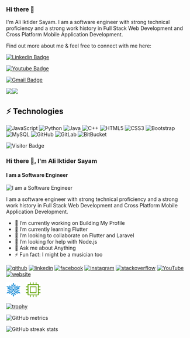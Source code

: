 ### Hi there 👋
I'm Ali Iktider Sayam. I am a software engineer with strong technical proficiency and a strong work history in Full Stack Web Development and Cross Platform Mobile Application Development.

Find out more about me & feel free to connect with me here:

[![Linkedin Badge](https://img.shields.io/badge/-anirudhemmadi-blue?style=flat-square&logo=Linkedin&logoColor=white&link=https://www.linkedin.com/in/anirudhemmadi/)](https://www.linkedin.com/in/anirudhemmadi/)

[![Youtube Badge](https://img.shields.io/badge/-koolkanna-darkred?style=flat-square&logo=youtube&logoColor=white&link=https://www.youtube.com/c/koolkanna)](https://www.youtube.com/c/koolkanna)

[![Gmail Badge](https://img.shields.io/badge/-kanna6501@gmail.com-c14438?style=flat-square&logo=Gmail&logoColor=white&link=mailto:kanna6501@gmail.com)](mailto:kanna6501@gmail.com)


<a href="https://www.aisayam.com/"><img height="170px" src="https://github-readme-stats.vercel.app/api?username=sayam56&hide_title=false&hide_border=true&show_icons=true&line_height=21&theme=material-palenight" /><!-- wi*quL3fcV --><img height="170px" src="https://github-readme-stats.vercel.app/api/top-langs/?username=sayam56&hide=html&hide_title=false&hide_border=true&layout=compact&theme=material-palenight" /></a>

## ⚡ Technologies

![JavaScript](https://img.shields.io/badge/-JavaScript-black?style=flat-square&logo=javascript)
![Python](https://img.shields.io/badge/-Python-black?style=flat-square&logo=Python)
![Java](https://img.shields.io/badge/-java-E34A86?style=flat-square&logo=java)
![C++](https://img.shields.io/badge/-C++-00599C?style=flat-square&logo=c)
![HTML5](https://img.shields.io/badge/-HTML5-E34F26?style=flat-square&logo=html5&logoColor=white)
![CSS3](https://img.shields.io/badge/-CSS3-1572B6?style=flat-square&logo=css3)
![Bootstrap](https://img.shields.io/badge/-Bootstrap-563D7C?style=flat-square&logo=bootstrap)
![MySQL](https://img.shields.io/badge/-MySQL-black?style=flat-square&logo=mysql)
![GitHub](https://img.shields.io/badge/-GitHub-181717?style=flat-square&logo=github)
![GitLab](https://img.shields.io/badge/-GitLab-FCA121?style=flat-square&logo=gitlab)
![BitBucket](https://img.shields.io/badge/-BitBucket-darkblue?style=flat-square&logo=bitbucket)



![Visitor Badge](https://visitor-badge.laobi.icu/badge?page_id=sayam56)

<!--
**sayam56/sayam56** is a ✨ _special_ ✨ repository because its `README.md` (this file) appears on your GitHub profile.

Here are some ideas to get you started:

- 🔭 I’m currently working on ...
- 🌱 I’m currently learning ...
- 👯 I’m looking to collaborate on ...
- 🤔 I’m looking for help with ...
- 💬 Ask me about ...
- 📫 How to reach me: ...
- 😄 Pronouns: ...
- ⚡ Fun fact: ...
-->


### Hi there 👋, I'm Ali Iktider Sayam
#### I am a Software Engineer
![I am a Software Engineer](https://arturssmirnovs.github.io/github-profile-readme-generator/images/banner.png)

I am a software engineer with strong technical proficiency and a strong work history in Full Stack Web Development and Cross Platform Mobile Application Development.

- 🔭 I’m currently working on Building My Profile 
- 🌱 I’m currently learning Flutter 
- 👯 I’m looking to collaborate on Flutter and Laravel 
- 🤔 I’m looking for help with Node.js 
- 💬 Ask me about Anything 
- ⚡ Fun fact: I might be a musician too 


[<img src='https://cdn.jsdelivr.net/npm/simple-icons@3.0.1/icons/github.svg' alt='github' height='40' fill='#ffffff' >](https://github.com/sayam56)  [<img src='https://cdn.jsdelivr.net/npm/simple-icons@3.0.1/icons/linkedin.svg' alt='linkedin' height='40' fill="#000000">](https://www.linkedin.com/in/ali-iktider-sayam//)  [<img src='https://cdn.jsdelivr.net/npm/simple-icons@3.0.1/icons/facebook.svg' alt='facebook' height='40' fill="#000000">](https://www.facebook.com/aisayam/)  [<img src='https://cdn.jsdelivr.net/npm/simple-icons@3.0.1/icons/instagram.svg' alt='instagram' height='40' fill="#000000">](https://www.instagram.com/sayam56//)  [<img src='https://cdn.jsdelivr.net/npm/simple-icons@3.0.1/icons/stackoverflow.svg' alt='stackoverflow' height='40' fill="#000000">](https://stackoverflow.com/users/14703616/ali-iktider-sayam)  [<img src='https://cdn.jsdelivr.net/npm/simple-icons@3.0.1/icons/youtube.svg' alt='YouTube' height='40' fill="#000000">](https://www.youtube.com/channel/UClxr3PyRixkohkelry7yvDQ)  [<img src='https://cdn.jsdelivr.net/npm/simple-icons@3.0.1/icons/icloud.svg' alt='website' height='40' fill="#000000">](https://aisayam.com/)  

<a href='https://archiveprogram.github.com/'><img src='https://raw.githubusercontent.com/acervenky/animated-github-badges/master/assets/acbadge.gif' width='40' height='40'></a> <a href='https://docs.github.com/en/developers'><img src='https://raw.githubusercontent.com/acervenky/animated-github-badges/master/assets/devbadge.gif' width='40' height='40'></a> 

[![trophy](https://github-profile-trophy.vercel.app/?username=sayam56)](https://github.com/ryo-ma/github-profile-trophy)

![GitHub metrics](https://metrics.lecoq.io/sayam56)  

![GitHub streak stats](https://github-readme-streak-stats.herokuapp.com/?user=sayam56)  

